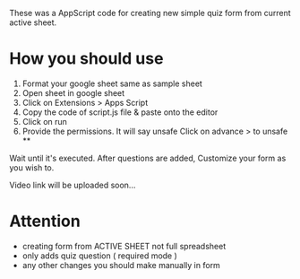 These was a AppScript code for creating new simple quiz form from current active sheet.

# How you should use
1. Format your google sheet same as sample sheet
2. Open sheet in google sheet
3. Click on Extensions > Apps Script
4. Copy the code of script.js file & paste onto the editor
5. Click on run
6. Provide the permissions. It will say unsafe Click on advance > to unsafe **

Wait until it's executed. After questions are added, Customize your form as you wish to.

Video link will be uploaded soon...

# Attention
- creating form from ACTIVE SHEET not full spreadsheet
- only adds quiz question ( required mode ) 
- any other changes you should make manually in form
